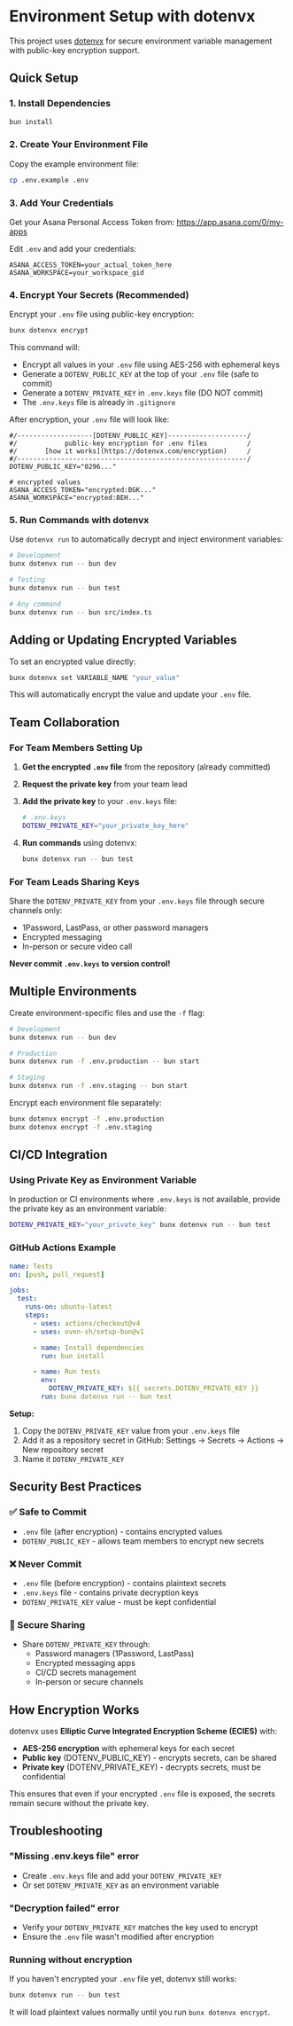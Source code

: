 # Environment Setup with dotenvx

This project uses [dotenvx](https://dotenvx.com/) for secure environment variable management with public-key encryption support.

## Quick Setup

### 1. Install Dependencies

```bash
bun install
```

### 2. Create Your Environment File

Copy the example environment file:

```bash
cp .env.example .env
```

### 3. Add Your Credentials

Get your Asana Personal Access Token from: https://app.asana.com/0/my-apps

Edit `.env` and add your credentials:

```env
ASANA_ACCESS_TOKEN=your_actual_token_here
ASANA_WORKSPACE=your_workspace_gid
```

### 4. Encrypt Your Secrets (Recommended)

Encrypt your `.env` file using public-key encryption:

```bash
bunx dotenvx encrypt
```

This command will:

- Encrypt all values in your `.env` file using AES-256 with ephemeral keys
- Generate a `DOTENV_PUBLIC_KEY` at the top of your `.env` file (safe to commit)
- Generate a `DOTENV_PRIVATE_KEY` in `.env.keys` file (DO NOT commit)
- The `.env.keys` file is already in `.gitignore`

After encryption, your `.env` file will look like:

```env
#/-------------------[DOTENV_PUBLIC_KEY]--------------------/
#/            public-key encryption for .env files          /
#/       [how it works](https://dotenvx.com/encryption)     /
#/----------------------------------------------------------/
DOTENV_PUBLIC_KEY="0296..."

# encrypted values
ASANA_ACCESS_TOKEN="encrypted:BGK..."
ASANA_WORKSPACE="encrypted:BEH..."
```

### 5. Run Commands with dotenvx

Use `dotenvx run` to automatically decrypt and inject environment variables:

```bash
# Development
bunx dotenvx run -- bun dev

# Testing
bunx dotenvx run -- bun test

# Any command
bunx dotenvx run -- bun src/index.ts
```

## Adding or Updating Encrypted Variables

To set an encrypted value directly:

```bash
bunx dotenvx set VARIABLE_NAME "your_value"
```

This will automatically encrypt the value and update your `.env` file.

## Team Collaboration

### For Team Members Setting Up

1. **Get the encrypted `.env` file** from the repository (already committed)
2. **Request the private key** from your team lead
3. **Add the private key** to your `.env.keys` file:

   ```bash
   # .env.keys
   DOTENV_PRIVATE_KEY="your_private_key_here"
   ```

4. **Run commands** using dotenvx:

   ```bash
   bunx dotenvx run -- bun test
   ```

### For Team Leads Sharing Keys

Share the `DOTENV_PRIVATE_KEY` from your `.env.keys` file through secure channels only:

- 1Password, LastPass, or other password managers
- Encrypted messaging
- In-person or secure video call

**Never commit `.env.keys` to version control!**

## Multiple Environments

Create environment-specific files and use the `-f` flag:

```bash
# Development
bunx dotenvx run -- bun dev

# Production
bunx dotenvx run -f .env.production -- bun start

# Staging
bunx dotenvx run -f .env.staging -- bun start
```

Encrypt each environment file separately:

```bash
bunx dotenvx encrypt -f .env.production
bunx dotenvx encrypt -f .env.staging
```

## CI/CD Integration

### Using Private Key as Environment Variable

In production or CI environments where `.env.keys` is not available, provide the private key as an environment variable:

```bash
DOTENV_PRIVATE_KEY="your_private_key" bunx dotenvx run -- bun test
```

### GitHub Actions Example

```yaml
name: Tests
on: [push, pull_request]

jobs:
  test:
    runs-on: ubuntu-latest
    steps:
      - uses: actions/checkout@v4
      - uses: oven-sh/setup-bun@v1

      - name: Install dependencies
        run: bun install

      - name: Run tests
        env:
          DOTENV_PRIVATE_KEY: ${{ secrets.DOTENV_PRIVATE_KEY }}
        run: bunx dotenvx run -- bun test
```

**Setup:**

1. Copy the `DOTENV_PRIVATE_KEY` value from your `.env.keys` file
2. Add it as a repository secret in GitHub: Settings → Secrets → Actions → New repository secret
3. Name it `DOTENV_PRIVATE_KEY`

## Security Best Practices

### ✅ Safe to Commit

- `.env` file (after encryption) - contains encrypted values
- `DOTENV_PUBLIC_KEY` - allows team members to encrypt new secrets

### ❌ Never Commit

- `.env` file (before encryption) - contains plaintext secrets
- `.env.keys` file - contains private decryption keys
- `DOTENV_PRIVATE_KEY` value - must be kept confidential

### 🔐 Secure Sharing

- Share `DOTENV_PRIVATE_KEY` through:
  - Password managers (1Password, LastPass)
  - Encrypted messaging apps
  - CI/CD secrets management
  - In-person or secure channels

## How Encryption Works

dotenvx uses **Elliptic Curve Integrated Encryption Scheme (ECIES)** with:

- **AES-256 encryption** with ephemeral keys for each secret
- **Public key** (DOTENV_PUBLIC_KEY) - encrypts secrets, can be shared
- **Private key** (DOTENV_PRIVATE_KEY) - decrypts secrets, must be confidential

This ensures that even if your encrypted `.env` file is exposed, the secrets remain secure without the private key.

## Troubleshooting

### "Missing .env.keys file" error

- Create `.env.keys` file and add your `DOTENV_PRIVATE_KEY`
- Or set `DOTENV_PRIVATE_KEY` as an environment variable

### "Decryption failed" error

- Verify your `DOTENV_PRIVATE_KEY` matches the key used to encrypt
- Ensure the `.env` file wasn't modified after encryption

### Running without encryption

If you haven't encrypted your `.env` file yet, dotenvx still works:

```bash
bunx dotenvx run -- bun test
```

It will load plaintext values normally until you run `bunx dotenvx encrypt`.
